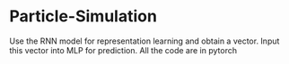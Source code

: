 # Particle-Simulation
Use the RNN model for representation learning and obtain a vector. Input this vector into MLP for prediction.
All the code are in pytorch
